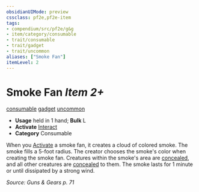 ```yaml
---
obsidianUIMode: preview
cssclass: pf2e,pf2e-item
tags:
- compendium/src/pf2e/g&g
- item/category/consumable
- trait/consumable
- trait/gadget
- trait/uncommon
aliases: ["Smoke Fan"]
itemLevel: 2
---
```

# Smoke Fan *Item 2+*  
[consumable](../../../rules/traits/consumable.md)  [gadget](../../../rules/traits/gadget-g-g.md)  [uncommon](../../../rules/traits/uncommon.md)  

- **Usage** held in 1 hand; **Bulk** L
- **Activate** [Interact](../../../rules/actions/interact.md)
- **Category** Consumable

When you [Activate](../../../rules/actions/activate-an-item.md) a smoke fan, it creates a cloud of colored smoke. The smoke fills a 5-foot radius. The creator chooses the smoke's color when creating the smoke fan. Creatures within the smoke's area are [concealed](../../../rules/conditions.md#Concealed), and all other creatures are [concealed](../../../rules/conditions.md#Concealed) to them. The smoke lasts for 1 minute or until dissipated by a strong wind.

*Source: Guns & Gears p. 71*